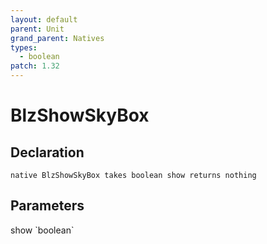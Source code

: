 ```yaml
---
layout: default
parent: Unit
grand_parent: Natives
types:
  - boolean
patch: 1.32
---
```


# BlzShowSkyBox

## Declaration

```
native BlzShowSkyBox takes boolean show returns nothing
```

## Parameters
<dl>
  <dt>show `boolean`</dt>
  <dd></dd>
</dl>